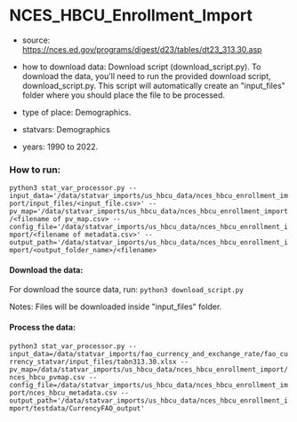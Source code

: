 # NCES_HBCU_Enrollment_Import

- source:  https://nces.ed.gov/programs/digest/d23/tables/dt23_313.30.asp

- how to download data: Download script (download_script.py).
    To download the data, you'll need to run the provided download script, download_script.py. This script will automatically create an "input_files" folder where you should place the file to be processed.

- type of place: Demographics.

- statvars: Demographics

- years: 1990 to 2022.

### How to run:

`python3 stat_var_processor.py --input_data='/data/statvar_imports/us_hbcu_data/nces_hbcu_enrollment_import/input_files/<input_file.csv>' --pv_map='/data/statvar_imports/us_hbcu_data/nces_hbcu_enrollment_import/<filename of pv_map.csv> --config_file='/data/statvar_imports/us_hbcu_data/nces_hbcu_enrollment_import/<filename of metadata.csv>' --output_path='/data/statvar_imports/us_hbcu_data/nces_hbcu_enrollment_import/<output_folder_name>/<filename>`

#### Download the data: 

For download the source data, run:
`python3 download_script.py`

Notes: Files will be downloaded inside "input_files" folder.

#### Process the data:

`python3 stat_var_processor.py --input_data=/data/statvar_imports/fao_currency_and_exchange_rate/fao_currency_statvar/input_files/tabn313.30.xlsx --pv_map=/data/statvar_imports/us_hbcu_data/nces_hbcu_enrollment_import/nces_hbcu_pvmap.csv --config_file=/data/statvar_imports/us_hbcu_data/nces_hbcu_enrollment_import/nces_hbcu_metadata.csv --output_path='/data/statvar_imports/us_hbcu_data/nces_hbcu_enrollment_import/testdata/CurrencyFAO_output'`

